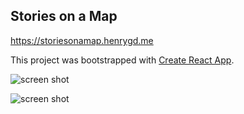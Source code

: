 ## Stories on a Map

https://storiesonamap.henrygd.me

This project was bootstrapped with [Create React App](https://github.com/facebookincubator/create-react-app).

![screen shot](http://i.imgur.com/UshsjlF.jpg)

![screen shot](http://i.imgur.com/kjRaaEm.jpg)
